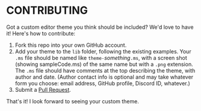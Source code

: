 # CONTRIBUTING

Got a custom editor theme you think should be included?  We'd love to have it!  Here's how to contribute:

1. Fork this repo into your own GitHub account.
2. Add your theme to the `lib` folder, following the existing examples.  Your `.ms` file should be named like `theme-`_something_`.ms`, with a screen shot (showing sampleCode.ms) of the same name but with a `.png` extension.  The `.ms` file should have comments at the top describing the theme, with author and date.  (Author contact info is optional and may take whatever form you choose: email address, GitHub profile, Discord ID, whatever.)
3. Submit a [Pull Request](https://docs.github.com/en/pull-requests/collaborating-with-pull-requests/proposing-changes-to-your-work-with-pull-requests/creating-a-pull-request-from-a-fork).

That's it!  I look forward to seeing your custom theme.
